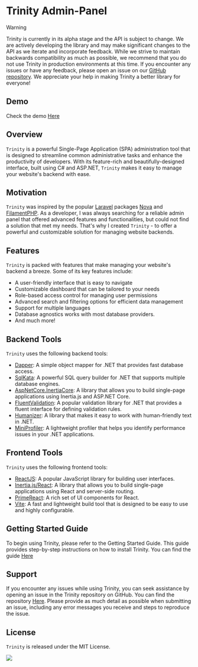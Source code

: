 # Trinity **Admin-Panel**
> [!WARNING]
> Trinity is currently in its alpha stage and the API is subject to change. We are actively developing the library and may make significant changes to the API as we iterate and incorporate feedback. While we strive to maintain backwards compatibility as much as possible, we recommend that you do not use Trinity in production environments at this time. If you encounter any issues or have any feedback, please open an issue on our [GitHub repository](https://github.com/AbanoubNassem/Trinity). We appreciate your help in making Trinity a better library for everyone!

## Demo
Check the demo [Here](https://trinity.abanoubnassem.com/trinity/demo.html)

## Overview
`Trinity` is a powerful Single-Page Application (SPA)  administration tool that is designed to streamline common administrative tasks and enhance the productivity of developers. With its feature-rich and beautifully-designed interface, built using C# and ASP.NET, `Trinity` makes it easy to manage your website's backend with ease.

## Motivation
`Trinity` was inspired by the popular [Laravel](https://laravel.com/) packages [Nova](https://nova.laravel.com/) and [FilamentPHP](https://filamentphp.com/). As a developer, I was always searching for a reliable admin panel that offered advanced features and functionalities, but could not find a solution that met my needs. That's why I created `Trinity` - to offer a powerful and customizable solution for managing website backends.

## Features
`Trinity` is packed with features that make managing your website's backend a breeze. Some of its key features include:

- A user-friendly interface that is easy to navigate
- Customizable dashboard that can be tailored to your needs
- Role-based access control for managing user permissions
- Advanced search and filtering options for efficient data management
- Support for multiple languages
- Database agnostics works with most database providers.
- And much more!

## Backend Tools
`Trinity` uses the following backend tools:

- [Dapper](https://github.com/DapperLib/Dapper): A simple object mapper for .NET that provides fast database access.
- [SqlKata](https://github.com/sqlkata/querybuilder): A powerful SQL query builder for .NET that supports multiple database engines.
- [AspNetCore.InertiaCore](https://github.com/kapi2289/InertiaCore): A library that allows you to build single-page applications using Inertia.js and ASP.NET Core.
- [FluentValidation](https://github.com/FluentValidation/FluentValidation): A popular validation library for .NET that provides a fluent interface for defining validation rules.
- [Humanizer](https://github.com/Humanizr/Humanizer): A library that makes it easy to work with human-friendly text in .NET.
- [MiniProfiler](https://github.com/MiniProfiler/dotnet): A lightweight profiler that helps you identify performance issues in your .NET applications.


## Frontend Tools
`Trinity` uses the following frontend tools:

- [ReactJS](https://github.com/facebook/react): A popular JavaScript library for building user interfaces.
- [Inertia.js/React](https://github.com/inertiajs/inertia): A library that allows you to build single-page applications using React and server-side routing.
- [PrimeReact](https://github.com/primefaces/primereact): A rich set of UI components for React.
- [Vite](https://github.com/vitejs/vite): A fast and lightweight build tool that is designed to be easy to use and highly configurable.

## Getting Started Guide
To begin using Trinity, please refer to the Getting Started Guide. This guide provides step-by-step instructions on how to install Trinity. You can find the guide [Here](https://trinity.abanoubnassem.com/trinity/installation.html)


## Support
If you encounter any issues while using Trinity, you can seek assistance by opening an issue in the Trinity repository on GitHub. You can find the repository [Here](https://github.com/AbanoubNassem/Trinity/issues). Please provide as much detail as possible when submitting an issue, including any error messages you receive and steps to reproduce the issue.

## License
`Trinity` is released under the MIT License.


![](https://trinity.abanoubnassem.com/images/screenshot1.png)
